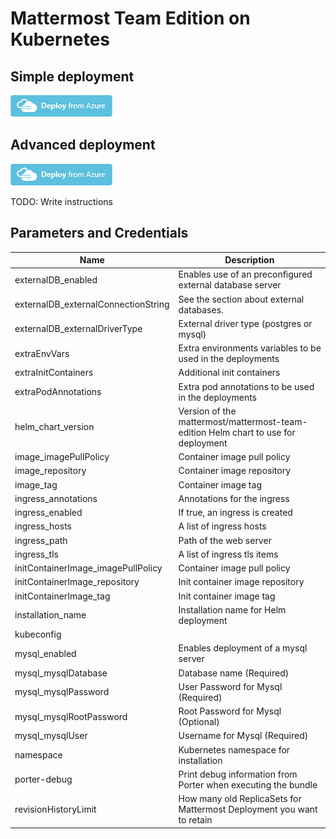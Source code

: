 # Mattermost Team Edition on Kubernetes

## Simple deployment

<a href="https://portal.azure.com/#create/Microsoft.Template/uri/https%3A%2F%2Fraw.githubusercontent.com%2FAzure%2Fazure-cnab-quickstarts%2Fmaster%2Fporter%2Fmattermost-team-edition%2Fazuredeploy-simple.json" target="_blank"><img src="https://raw.githubusercontent.com/endjin/CNAB.Quickstarts/master/images/Deploy-from-Azure.png"/></a>

## Advanced deployment

<a href="https://portal.azure.com/#create/Microsoft.Template/uri/https%3A%2F%2Fraw.githubusercontent.com%2FAzure%2Fazure-cnab-quickstarts%2Fmaster%2Fporter%2Fmattermost-team-edition%2Fazuredeploy-advanced.json" target="_blank"><img src="https://raw.githubusercontent.com/endjin/CNAB.Quickstarts/master/images/Deploy-from-Azure.png"/></a>

TODO: Write instructions

## Parameters and Credentials

 | Name | Description | 
 | --- | --- | 
 | externalDB_enabled | Enables use of an preconfigured external database server
externalDB_externalConnectionString | See the section about external databases.
externalDB_externalDriverType | External driver type (postgres or mysql)
extraEnvVars | Extra environments variables to be used in the deployments
extraInitContainers | Additional init containers
extraPodAnnotations | Extra pod annotations to be used in the deployments
helm_chart_version | Version of the mattermost/mattermost-team-edition Helm chart to use for deployment
image_imagePullPolicy | Container image pull policy
image_repository | Container image repository
image_tag | Container image tag
ingress_annotations | Annotations for the ingress
ingress_enabled | If true, an ingress is created
ingress_hosts | A list of ingress hosts
ingress_path | Path of the web server
ingress_tls | A list of ingress tls items
initContainerImage_imagePullPolicy | Container image pull policy
initContainerImage_repository | Init container image repository
initContainerImage_tag | Init container image tag
installation_name | Installation name for Helm deployment
kubeconfig | 
mysql_enabled | Enables deployment of a mysql server
mysql_mysqlDatabase | Database name (Required)
mysql_mysqlPassword | User Password for Mysql (Required)
mysql_mysqlRootPassword | Root Password for Mysql (Optional)
mysql_mysqlUser | Username for Mysql (Required)
namespace | Kubernetes namespace for installation
porter-debug | Print debug information from Porter when executing the bundle
revisionHistoryLimit | How many old ReplicaSets for Mattermost Deployment you want to retain | 
